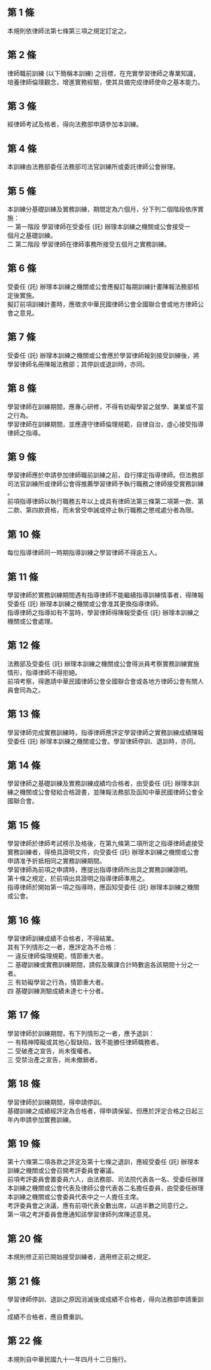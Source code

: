 第 1 條
-------
本規則依律師法第七條第三項之規定訂定之。

第 2 條
-------
律師職前訓練 (以下簡稱本訓練) 之目標，在充實學習律師之專業知識，  
培養律師倫理觀念，增進實務經驗，使其具備完成律師使命之基本能力。

第 3 條
-------
經律師考試及格者，得向法務部申請參加本訓練。

第 4 條
-------
本訓練由法務部委任法務部司法官訓練所或委託律師公會辦理。

第 5 條
-------
本訓練分基礎訓練及實務訓練，期間定為六個月，分下列二個階段依序實  
施：  
一  第一階段  學習律師在受委任 (託) 辦理本訓練之機關或公會接受一  
    個月之基礎訓練。  
二  第二階段  學習律師在律師事務所接受五個月之實務訓練。

第 6 條
-------
受委任 (託) 辦理本訓練之機關或公會應擬訂每期訓練計畫陳報法務部核  
定後實施。  
擬訂前項訓練計畫時，應徵求中華民國律師公會全國聯合會或地方律師公  
會之意見。

第 7 條
-------
受委任 (託) 辦理本訓練之機關或公會應於學習律師報到接受訓練後，將  
學習律師名冊陳報法務部；其停訓或退訓時，亦同。

第 8 條
-------
學習律師在訓練期間，應專心研修，不得有妨礙學習之就學、兼業或不當  
之行為。  
學習律師在訓練期間，並應遵守律師倫理規範，自律自治，虛心接受指導  
律師之指導。

第 9 條
-------
學習律師應於申請參加律師職前訓練之前，自行擇定指導律師。但法務部  
司法官訓練所或律師公會得推薦學習律師予執行職務之律師接受實務訓練  
。  
前項指導律師以執行職務五年以上或具有律師法第三條第二項第一款、第  
二款、第四款資格，而未曾受申誡或停止執行職務之懲戒處分者為限。

第 10 條
--------
每位指導律師同一時期指導訓練之學習律師不得逾五人。

第 11 條
--------
學習律師於實務訓練期間遇有指導律師不能繼續指導訓練情事者，得陳報  
受委任 (託) 辦理本訓練之機關或公會准其更換指導律師。  
指導律師之指導如有不當時，學習律師得陳報受委任 (託) 辦理本訓練之  
機關或公會處理。

第 12 條
--------
法務部及受委任 (託) 辦理本訓練之機關或公會得派員考察實務訓練實施  
情形，指導律師不得拒絕。  
前項考察，得邀請中華民國律師公會全國聯合會或各地方律師公會有關人  
員會同為之。

第 13 條
--------
學習律師完成實務訓練時，指導律師應評定學習律師之實務訓練成績陳報  
受委任 (託) 辦理本訓練之機關或公會。學習律師停訓、退訓時，亦同。

第 14 條
--------
學習律師之基礎訓練及實務訓練成績均合格者，由受委任 (託) 辦理本訓  
練之機關或公會發給合格證書，並陳報法務部及函知中華民國律師公會全  
國聯合會。

第 15 條
--------
學習律師於律師考試榜示及格後，在第九條第二項所定之指導律師處接受  
實務訓練者，得檢具證明文件，向受委任 (託) 辦理本訓練之機關或公會  
申請准予折抵相同之實務訓練期間。  
學習律師為前項之申請時，應提出指導律師所出具之實務訓練證明。  
第十條之規定，於前項出具證明之指導律師準用之。  
指導律師於開始第一項之指導時，應函知受委任 (託) 辦理本訓練之機關  
或公會。

第 16 條
--------
學習律師訓練成績不合格者，不得結業。  
其有下列情形之一者，應評定為不合格：  
一  違反律師倫理規範，情節重大者。  
二  基礎訓練或實務訓練期間，請假及曠課合計時數逾各該期間十分之一  
    者。  
三  有妨礙學習之行為，情節重大者。  
四  基礎訓練測驗成績未達七十分者。

第 17 條
--------
學習律師於訓練期間，有下列情形之一者，應予退訓：  
一  有精神障礙或其他心智缺陷，致不能勝任律師職務者。  
二  受破產之宣告，尚未復權者。  
三  受禁治產之宣告，尚未撤銷者。

第 18 條
--------
學習律師於訓練期間，得申請停訓。  
基礎訓練之成績經評定為合格者，得申請保留。但應於評定合格之日起三  
年內申請參加實務訓練。

第 19 條
--------
第十六條第二項各款之評定及第十七條之退訓，應經受委任 (託) 辦理本  
訓練之機關或公會召開考評委員會審議。  
前項考評委員會置委員六人，由法務部、司法院代表各一名、受委任辦理  
本訓練之機關或公會代表及律師公會代表各二名擔任委員，由受委任辦理  
本訓練之機關或公會委員代表中之一人擔任主席。  
考評委員會之決議，應有前項代表全數出席，以過半數之同意行之。  
第一項之考評委員會應通知該學習律師列席陳述意見。

第 20 條
--------
本規則修正前已開始接受訓練者，適用修正前之規定。

第 21 條
--------
學習律師停訓、退訓之原因消滅後或成績不合格者，得向法務部申請重訓  
。  
成績不合格者，應自費重訓。

第 22 條
--------
本規則自中華民國九十一年四月十二日施行。

